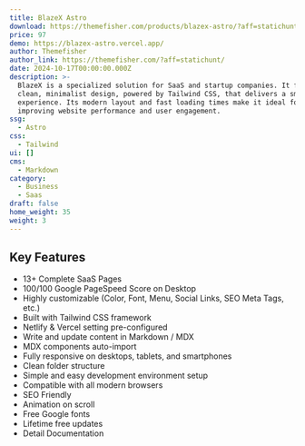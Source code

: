 ```yaml
---
title: BlazeX Astro
download: https://themefisher.com/products/blazex-astro/?aff=statichunt
price: 97
demo: https://blazex-astro.vercel.app/
author: Themefisher
author_link: https://themefisher.com/?aff=statichunt/
date: 2024-10-17T00:00:00.000Z
description: >-
  BlazeX is a specialized solution for SaaS and startup companies. It features a
  clean, minimalist design, powered by Tailwind CSS, that delivers a smooth user
  experience. Its modern layout and fast loading times make it ideal for
  improving website performance and user engagement.
ssg:
  - Astro
css:
  - Tailwind
ui: []
cms:
  - Markdown
category:
  - Business
  - Saas
draft: false
home_weight: 35
weight: 3
---
```

## Key Features

- 13+ Complete SaaS Pages
- 100/100 Google PageSpeed Score on Desktop
- Highly customizable (Color, Font, Menu, Social Links, SEO Meta Tags, etc.)
- Built with Tailwind CSS framework
- Netlify & Vercel setting pre-configured
- Write and update content in Markdown / MDX
- MDX components auto-import
- Fully responsive on desktops, tablets, and smartphones
- Clean folder structure
- Simple and easy development environment setup
- Compatible with all modern browsers
- SEO Friendly
- Animation on scroll
- Free Google fonts
- Lifetime free updates
- Detail Documentation
